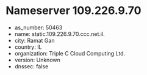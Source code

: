 # Nameserver 109.226.9.70

* as_number: 50463
* name: static.109.226.9.70.ccc.net.il.
* city: Ramat Gan
* country: IL
* organization: Triple C Cloud Computing Ltd.
* version: Unknown
* dnssec: false
